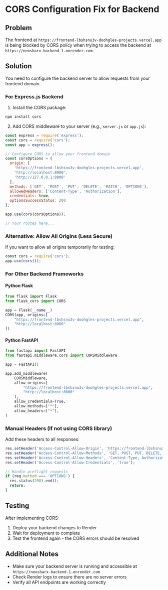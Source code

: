# CORS Configuration Fix for Backend

## Problem
The frontend at `https://frontend-lbshsnu3v-doohgles-projects.vercel.app` is being blocked by CORS policy when trying to access the backend at `https://neosharx-backend-1.onrender.com`.

## Solution
You need to configure the backend server to allow requests from your frontend domain.

### For Express.js Backend

1. Install the CORS package:
```bash
npm install cors
```

2. Add CORS middleware to your server (e.g., `server.js` or `app.js`):

```javascript
const express = require('express');
const cors = require('cors');
const app = express();

// Configure CORS to allow your frontend domain
const corsOptions = {
  origin: [
    'https://frontend-lbshsnu3v-doohgles-projects.vercel.app',
    'http://localhost:8000',
    'http://127.0.0.1:8000'
  ],
  methods: ['GET', 'POST', 'PUT', 'DELETE', 'PATCH', 'OPTIONS'],
  allowedHeaders: ['Content-Type', 'Authorization'],
  credentials: true,
  optionsSuccessStatus: 200
};

app.use(cors(corsOptions));

// Your routes here...
```

### Alternative: Allow All Origins (Less Secure)

If you want to allow all origins temporarily for testing:

```javascript
const cors = require('cors');
app.use(cors());
```

### For Other Backend Frameworks

#### Python Flask
```python
from flask import Flask
from flask_cors import CORS

app = Flask(__name__)
CORS(app, origins=[
    "https://frontend-lbshsnu3v-doohgles-projects.vercel.app",
    "http://localhost:8000"
])
```

#### Python FastAPI
```python
from fastapi import FastAPI
from fastapi.middleware.cors import CORSMiddleware

app = FastAPI()

app.add_middleware(
    CORSMiddleware,
    allow_origins=[
        "https://frontend-lbshsnu3v-doohgles-projects.vercel.app",
        "http://localhost:8000"
    ],
    allow_credentials=True,
    allow_methods=["*"],
    allow_headers=["*"],
)
```

### Manual Headers (If not using CORS library)

Add these headers to all responses:

```javascript
res.setHeader('Access-Control-Allow-Origin', 'https://frontend-lbshsnu3v-doohgles-projects.vercel.app');
res.setHeader('Access-Control-Allow-Methods', 'GET, POST, PUT, DELETE, PATCH, OPTIONS');
res.setHeader('Access-Control-Allow-Headers', 'Content-Type, Authorization');
res.setHeader('Access-Control-Allow-Credentials', 'true');

// Handle preflight requests
if (req.method === 'OPTIONS') {
  res.status(200).end();
  return;
}
```

## Testing
After implementing CORS:
1. Deploy your backend changes to Render
2. Wait for deployment to complete
3. Test the frontend again - the CORS errors should be resolved

## Additional Notes
- Make sure your backend server is running and accessible at `https://neosharx-backend-1.onrender.com`
- Check Render logs to ensure there are no server errors
- Verify all API endpoints are working correctly

